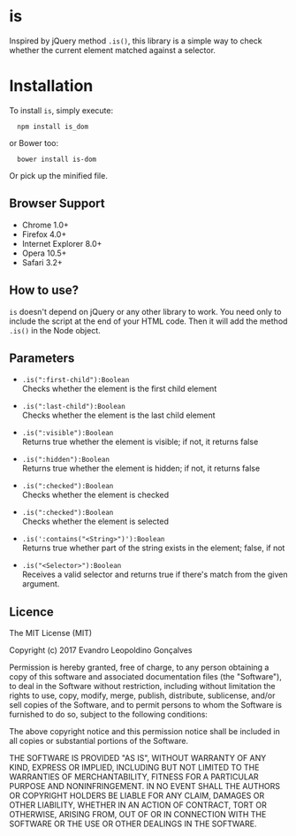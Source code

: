 # is
Inspired by jQuery method `.is()`, this library is a simple way to check whether the current element matched against a selector.

# Installation
To install `is`, simply execute:
```shell
  npm install is_dom
```

or Bower too:
```shell
  bower install is-dom
```

Or pick up the minified file.

## Browser Support
* Chrome 1.0+
* Firefox 4.0+
* Internet Explorer 8.0+
* Opera 10.5+
* Safari 3.2+

## How to use?
`is` doesn't depend on jQuery or any other library to work. You need only to include the script at the end of your HTML code. Then it will add the method `.is()` in the Node object.

## Parameters
* `.is(":first-child"):Boolean`<br>
Checks whether the element is the first child element

* `.is(":last-child"):Boolean`<br>
Checks whether the element is the last child element

* `.is(":visible"):Boolean`<br>
Returns true whether the element is visible; if not, it returns false

* `.is(":hidden"):Boolean`<br>
Returns true whether the element is hidden; if not, it returns false

* `.is(":checked"):Boolean`<br>
Checks whether the element is checked

* `.is(":checked"):Boolean`<br>
Checks whether the element is selected

* `.is(':contains("<String>")'):Boolean`<br>
Returns true whether part of the string exists in the element; false, if not

* `.is("<Selector>"):Boolean`<br>
Receives a valid selector and returns true if there's match from the given argument.

## Licence
The MIT License (MIT)

Copyright (c) 2017 Evandro Leopoldino Gonçalves

Permission is hereby granted, free of charge, to any person obtaining a copy
of this software and associated documentation files (the "Software"), to deal
in the Software without restriction, including without limitation the rights
to use, copy, modify, merge, publish, distribute, sublicense, and/or sell
copies of the Software, and to permit persons to whom the Software is
furnished to do so, subject to the following conditions:

The above copyright notice and this permission notice shall be included in all
copies or substantial portions of the Software.

THE SOFTWARE IS PROVIDED "AS IS", WITHOUT WARRANTY OF ANY KIND, EXPRESS OR
IMPLIED, INCLUDING BUT NOT LIMITED TO THE WARRANTIES OF MERCHANTABILITY,
FITNESS FOR A PARTICULAR PURPOSE AND NONINFRINGEMENT. IN NO EVENT SHALL THE
AUTHORS OR COPYRIGHT HOLDERS BE LIABLE FOR ANY CLAIM, DAMAGES OR OTHER
LIABILITY, WHETHER IN AN ACTION OF CONTRACT, TORT OR OTHERWISE, ARISING FROM,
OUT OF OR IN CONNECTION WITH THE SOFTWARE OR THE USE OR OTHER DEALINGS IN THE
SOFTWARE.
